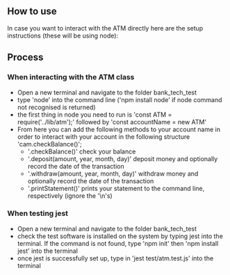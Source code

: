 ## How to use

In case you want to interact with the ATM directly here are the setup instructions (these will be using node):

## Process



### When interacting with the ATM class
- Open a new terminal and navigate to the folder bank_tech_test
- type 'node' into the command line ('npm install node' if node command not recognised is returned)
- the first thing in node you need to run is 'const ATM = require('../lib/atm');' followed by 'const accountName = new ATM'
- From here you can add the following methods to your account name in order to interact with your account in the following structure 'cam.checkBalance()';
    - '.checkBalance()' check your balance
    - '.deposit(amount, year, month, day)' deposit money and optionally record the date of the transaction
    - '.withdraw(amount, year, month, day)' withdraw money and optionally record the date of the transaction
    - '.printStatement()' prints your statement to the command line, respectively (ignore the '\n's)

### When testing jest

- Open a new terminal and navigate to the folder bank_tech_test
- check the test software is installed on the system by typing jest into the terminal. If the command is not found, type 'npm init' then 'npm install jest' into the terminal
- once jest is successfully set up, type in 'jest test/atm.test.js' into the terminal